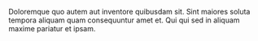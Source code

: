 Doloremque quo autem aut inventore quibusdam sit. Sint maiores soluta tempora aliquam quam consequuntur amet et. Qui qui sed in aliquam maxime pariatur et ipsam.